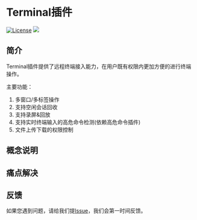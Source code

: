
# Terminal插件
[![License](https://img.shields.io/badge/License-Apache%202.0-blue.svg)](https://opensource.org/licenses/Apache-2.0)
![](https://img.shields.io/badge/language-python-orang.svg)



## 简介

Terminal插件提供了远程终端接入能力，在用户既有权限内更加方便的进行终端操作。 

主要功能：

1. 多窗口/多标签操作
2. 支持空闲会话回收
3. 支持录屏&回放
4. 支持实时终端输入的高危命令检测(依赖高危命令插件)
5. 文件上传下载的权限控制



## 概念说明





## 痛点解决





## 反馈

如果您遇到问题，请给我们提[Issue](https://github.com/WeBankPartners/wecube-plugins-terminal/issues/new/choose)，我们会第一时间反馈。